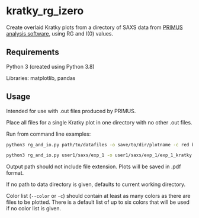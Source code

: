 # kratky_rg_izero
Create overlaid Kratky plots from a directory of SAXS data from [PRIMUS analysis software](https://www.embl-hamburg.de/biosaxs/primus.html),
using RG and I(0) values.

## Requirements
Python 3 (created using Python 3.8)

Libraries: matplotlib, pandas

## Usage
Intended for use with .out files produced by PRIMUS.

Place all files for a single Kratky plot in one directory with no other .out files.

Run from command line examples:

``` bash
python3 rg_and_io.py path/to/datafiles -o save/to/dir/plotname -c red blue
```

```bash
python3 rg_and_io.py user1/saxs/exp_1 -o user1/saxs/exp_1/exp_1_kratky -c red blue
```

Output path should not include file extension. Plots will be saved in .pdf format.

If no path to data directory is given, defaults to current working directory.

Color list (`--color` or `-c`) should contain at least as many colors as there are files to be plotted. There is a default list of up to six colors that will
be used if no color list is given.

